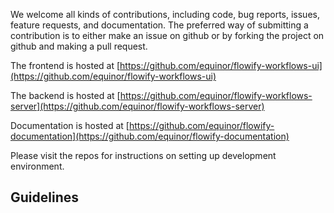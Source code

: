 We welcome all kinds of contributions, including code, bug reports, issues, feature requests, and documentation. The preferred way of submitting a contribution is to either make an issue on github or by forking the project on github and making a pull request.

The frontend is hosted at [https://github.com/equinor/flowify-workflows-ui](https://github.com/equinor/flowify-workflows-ui)

The backend is hosted at [https://github.com/equinor/flowify-workflows-server](https://github.com/equinor/flowify-workflows-server)

Documentation is hosted at [https://github.com/equinor/flowify-documentation](https://github.com/equinor/flowify-documentation)

Please visit the repos for instructions on setting up development environment.

## Guidelines